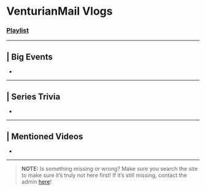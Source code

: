 # VenturianMail Vlogs
### [Playlist](https://www.youtube.com/playlist?list=PLwljWXtmIKiQ8tPAQQomixGLE01lrjcQ8)

----

## | Big Events
- 

----

## | Series Trivia
- 

----
 
## | Mentioned Videos
- []()
 
----
 
> **NOTE:** Is something missing or wrong? Make sure you search the site to make sure it’s truly not here first! If it’s still missing, contact the admin [here](../chapter_2.html)!